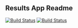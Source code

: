 ## Results App Readme

[![Build Status](http://35.227.137.176:8080/buildStatus/icon?job=instavote%2Fresult-build&subject=Build)](http://35.227.137.176:8080/job/instavote/job/result-build/)
[![Build Status](http://35.227.137.176:8080/buildStatus/icon?job=instavote%2Fresult-test&subject=UnitTest)](http://35.227.137.176:8080/job/instavote/job/result-test/)
